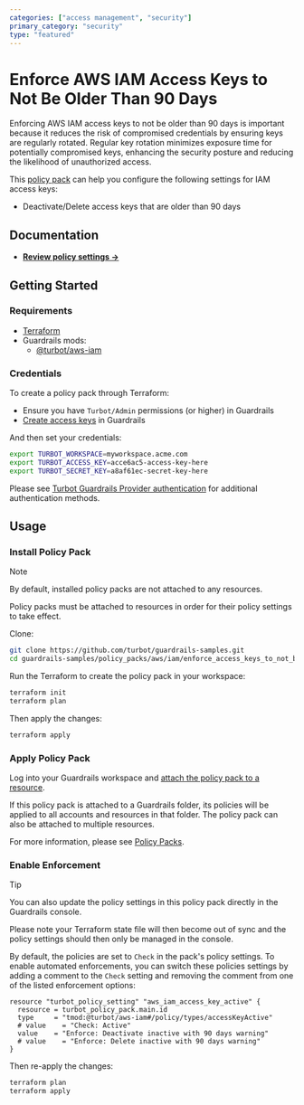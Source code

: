 ```yaml
---
categories: ["access management", "security"]
primary_category: "security"
type: "featured"
---
```


# Enforce AWS IAM Access Keys to Not Be Older Than 90 Days

Enforcing AWS IAM access keys to not be older than 90 days is important because it reduces the risk of compromised credentials by ensuring keys are regularly rotated. Regular key rotation minimizes exposure time for potentially compromised keys, enhancing the security posture and reducing the likelihood of unauthorized access.

This [policy pack](https://turbot.com/guardrails/docs/concepts/resources/policy-packs) can help you configure the following settings for IAM access keys:

- Deactivate/Delete access keys that are older than 90 days

## Documentation

- **[Review policy settings →](https://hub.guardrails.turbot.com/policy-packs/aws_iam_enforce_access_keys_to_not_be_older_than_90_days/settings)**

## Getting Started

### Requirements

- [Terraform](https://developer.hashicorp.com/terraform/install)
- Guardrails mods:
  - [@turbot/aws-iam](https://hub.guardrails.turbot.com/mods/aws/mods/aws-iam)

### Credentials

To create a policy pack through Terraform:

- Ensure you have `Turbot/Admin` permissions (or higher) in Guardrails
- [Create access keys](https://turbot.com/guardrails/docs/guides/iam/access-keys#generate-a-new-guardrails-api-access-key) in Guardrails

And then set your credentials:

```sh
export TURBOT_WORKSPACE=myworkspace.acme.com
export TURBOT_ACCESS_KEY=acce6ac5-access-key-here
export TURBOT_SECRET_KEY=a8af61ec-secret-key-here
```

Please see [Turbot Guardrails Provider authentication](https://registry.terraform.io/providers/turbot/turbot/latest/docs#authentication) for additional authentication methods.

## Usage

### Install Policy Pack

> [!NOTE]
> By default, installed policy packs are not attached to any resources.
>
> Policy packs must be attached to resources in order for their policy settings to take effect.

Clone:

```sh
git clone https://github.com/turbot/guardrails-samples.git
cd guardrails-samples/policy_packs/aws/iam/enforce_access_keys_to_not_be_older_than_90_days
```

Run the Terraform to create the policy pack in your workspace:

```sh
terraform init
terraform plan
```

Then apply the changes:

```sh
terraform apply
```

### Apply Policy Pack

Log into your Guardrails workspace and [attach the policy pack to a resource](https://turbot.com/guardrails/docs/guides/policy-packs#attach-a-policy-pack-to-a-resource).

If this policy pack is attached to a Guardrails folder, its policies will be applied to all accounts and resources in that folder. The policy pack can also be attached to multiple resources.

For more information, please see [Policy Packs](https://turbot.com/guardrails/docs/concepts/resources/policy-packs).

### Enable Enforcement

> [!TIP]
> You can also update the policy settings in this policy pack directly in the Guardrails console.
>
> Please note your Terraform state file will then become out of sync and the policy settings should then only be managed in the console.

By default, the policies are set to `Check` in the pack's policy settings. To enable automated enforcements, you can switch these policies settings by adding a comment to the `Check` setting and removing the comment from one of the listed enforcement options:

```hcl
resource "turbot_policy_setting" "aws_iam_access_key_active" {
  resource = turbot_policy_pack.main.id
  type     = "tmod:@turbot/aws-iam#/policy/types/accessKeyActive"
  # value    = "Check: Active"
  value    = "Enforce: Deactivate inactive with 90 days warning"
  # value    = "Enforce: Delete inactive with 90 days warning"
}
```

Then re-apply the changes:

```sh
terraform plan
terraform apply
```
